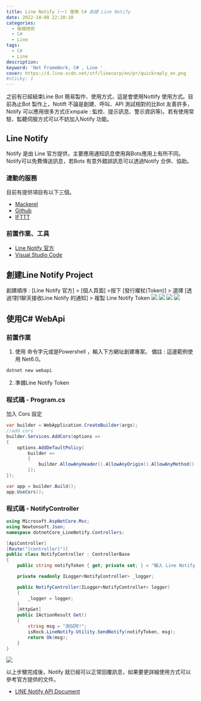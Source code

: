 ```yaml
---
title: Line Notify (一) 使用 C# 創建 Line Notify
date: 2022-10-08 22:20:10
categories: 
  - 後端技術
  - C#
  - Line
tags: 
  - C#
  - Line
description:
keyword: 'Net FrameWork, C# , Line '
cover: https://d.line-scdn.net/stf/linecorp/en/pr/quickreply_en.png
#sticky: 1
---
```

之前有已經結束Line Bot 簡易製作、使用方式，這是會使用Nottify 使用方式。目前為止Bot 製作上，Notift 不論是創建、呼叫、API 測試相對的比Bot 友善許多，Notify 可以應用很多方式(Exmpale : 監控、提示訊息、警示資訊等)。若有使用常駐、監聽伺服方式可以不妨加入Notify 功能。

## Line Notify
Notify 是由 Line 官方提供，主要應用通知訊息使用與Bots應用上有所不同。Notify可以免費傳送訊息，若Bots 有意外錯誤訊息可以透過Notify 合併、協助。


### 連動的服務
目前有提供項目有以下三個。
- [Mackerel](https://en.mackerel.io/)
- [Github](https://github.com/)
- [IFTTT](https://ifttt.com/line)

### 前置作業、工具
- [Line Notify 官方](https://notify-bot.line.me/zh_TW/)
- [Visual Studio Code](https://code.visualstudio.com/)

## 創建Line Notify Project
創建順序 : [Line Notify 官方] > [個人頁面]  >按下 [發行權杖(Token)] > 選擇 [透過1對1聊天接收Line Notify 的通知] > 複製 Line Notify Token 
![](/img/dotnet/LineNotify/Snipaste_2022-10-08_22-20-10.png)
![](/img/dotnet/LineNotify/Snipaste_2022-10-08_22-21-24.png)
![](/img/dotnet/LineNotify/Snipaste_2022-10-08_22-22-00.png)
![](/img/dotnet/LineNotify/Snipaste_2022-10-08_22-22-48.png)


## 使用C# WebApi
### 前置作業
1. 使用 命令字元或是Powershell ，輸入下方網址創建專案。
備註 : 這邊範例使用 Net6.0。
```cmd
dotnet new webapi
```
2. 準備Line Notify Token 



### 程式碼 - Program.cs 
加入 Cors 設定
```cs
var builder = WebApplication.CreateBuilder(args);
//add cors
builder.Services.AddCors(options =>
{
    options.AddDefaultPolicy(
        builder =>
        {
            builder.AllowAnyHeader().AllowAnyOrigin().AllowAnyMethod();
        });
});

var app = builder.Build();
app.UseCors();
```
### 程式碼 - NotifyController

```cs
using Microsoft.AspNetCore.Mvc;
using Newtonsoft.Json;
namespace dotnetCore_LineNotify.Controllers;

[ApiController]
[Route("[controller]")]
public class NotifyController : ControllerBase
{
    public string notifyToken { get; private set; } = "輸入 Line Notify Token";

    private readonly ILogger<NotifyController> _logger;

    public NotifyController(ILogger<NotifyController> logger)
    {
        _logger = logger;
    }
    [HttpGet]
    public IActionResult Get()
    {
        string msg = "測試阿!";
        isRock.LineNotify.Utility.SendNotify(notifyToken, msg);
        return Ok(msg);
    }
}
```
![](/img/dotnet/LineNotify/Snipaste_2022-10-08_23-03-58.png)

以上步驟完成後，Notify 就已經可以正常回覆訊息，如果要更詳細使用方式可以參考官方提供的文件。


- [LINE Notify API Document](https://notify-bot.line.me/doc/en/)
